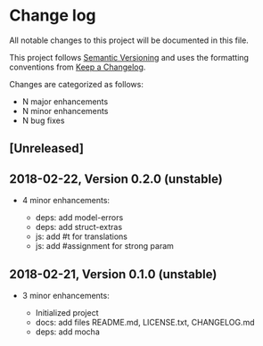 # Change log

All notable changes to this project will be documented in this file.

This project follows [Semantic Versioning](http://semver.org/) and uses the formatting conventions from [Keep a Changelog](http://keepachangelog.com).

Changes are categorized as follows:

* N major enhancements
* N minor enhancements
* N bug fixes

## [Unreleased]

## 2018-02-22, Version 0.2.0 (unstable)

* 4 minor enhancements:

  * deps: add model-errors
  * deps: add struct-extras
  * js: add #t for translations
  * js: add #assignment for strong param

## 2018-02-21, Version 0.1.0 (unstable)

* 3 minor enhancements:

  * Initialized project
  * docs: add files README.md, LICENSE.txt, CHANGELOG.md
  * deps: add mocha
